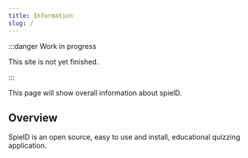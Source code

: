 ```yaml
---
title: Information
slug: /
---
```


:::danger Work in progress

This site is not yet finished.

:::

This page will show overall information about spielD.
## Overview
SpielD is an open source, easy to use and install, educational quizzing application.